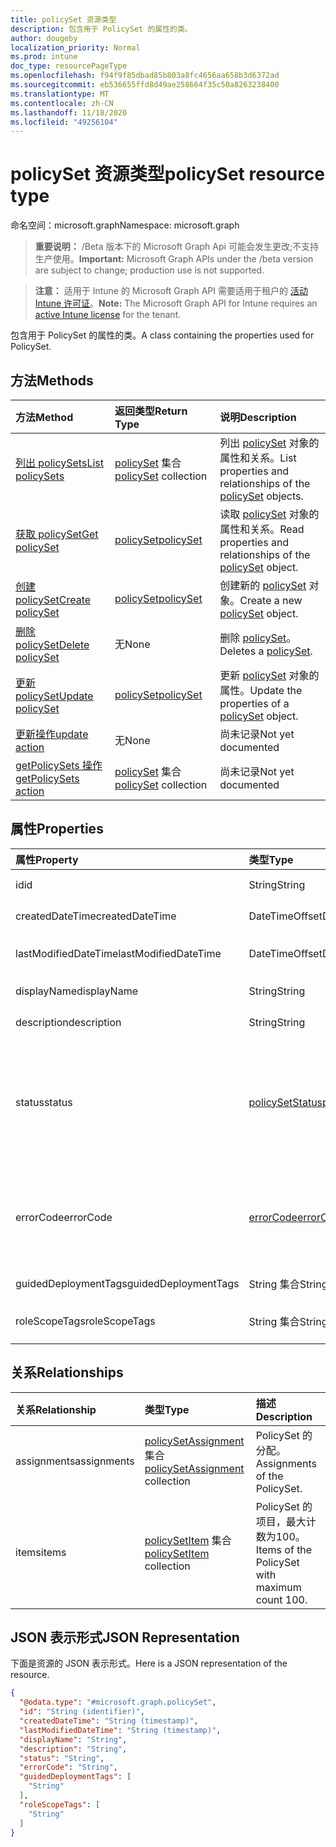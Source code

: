 ```yaml
---
title: policySet 资源类型
description: 包含用于 PolicySet 的属性的类。
author: dougeby
localization_priority: Normal
ms.prod: intune
doc_type: resourcePageType
ms.openlocfilehash: f94f9f85dbad85b803a8fc4656aa658b3d6372ad
ms.sourcegitcommit: eb536655ffd8d49ae258664f35c50a8263238400
ms.translationtype: MT
ms.contentlocale: zh-CN
ms.lasthandoff: 11/18/2020
ms.locfileid: "49256104"
---
```

# <a name="policyset-resource-type"></a><span data-ttu-id="c30e0-103">policySet 资源类型</span><span class="sxs-lookup"><span data-stu-id="c30e0-103">policySet resource type</span></span>

<span data-ttu-id="c30e0-104">命名空间：microsoft.graph</span><span class="sxs-lookup"><span data-stu-id="c30e0-104">Namespace: microsoft.graph</span></span>

> <span data-ttu-id="c30e0-105">**重要说明：** /Beta 版本下的 Microsoft Graph Api 可能会发生更改;不支持生产使用。</span><span class="sxs-lookup"><span data-stu-id="c30e0-105">**Important:** Microsoft Graph APIs under the /beta version are subject to change; production use is not supported.</span></span>

> <span data-ttu-id="c30e0-106">**注意：** 适用于 Intune 的 Microsoft Graph API 需要适用于租户的 [活动 Intune 许可证](https://go.microsoft.com/fwlink/?linkid=839381)。</span><span class="sxs-lookup"><span data-stu-id="c30e0-106">**Note:** The Microsoft Graph API for Intune requires an [active Intune license](https://go.microsoft.com/fwlink/?linkid=839381) for the tenant.</span></span>

<span data-ttu-id="c30e0-107">包含用于 PolicySet 的属性的类。</span><span class="sxs-lookup"><span data-stu-id="c30e0-107">A class containing the properties used for PolicySet.</span></span>

## <a name="methods"></a><span data-ttu-id="c30e0-108">方法</span><span class="sxs-lookup"><span data-stu-id="c30e0-108">Methods</span></span>
|<span data-ttu-id="c30e0-109">方法</span><span class="sxs-lookup"><span data-stu-id="c30e0-109">Method</span></span>|<span data-ttu-id="c30e0-110">返回类型</span><span class="sxs-lookup"><span data-stu-id="c30e0-110">Return Type</span></span>|<span data-ttu-id="c30e0-111">说明</span><span class="sxs-lookup"><span data-stu-id="c30e0-111">Description</span></span>|
|:---|:---|:---|
|[<span data-ttu-id="c30e0-112">列出 policySets</span><span class="sxs-lookup"><span data-stu-id="c30e0-112">List policySets</span></span>](../api/intune-policyset-policyset-list.md)|<span data-ttu-id="c30e0-113">[policySet](../resources/intune-policyset-policyset.md) 集合</span><span class="sxs-lookup"><span data-stu-id="c30e0-113">[policySet](../resources/intune-policyset-policyset.md) collection</span></span>|<span data-ttu-id="c30e0-114">列出 [policySet](../resources/intune-policyset-policyset.md) 对象的属性和关系。</span><span class="sxs-lookup"><span data-stu-id="c30e0-114">List properties and relationships of the [policySet](../resources/intune-policyset-policyset.md) objects.</span></span>|
|[<span data-ttu-id="c30e0-115">获取 policySet</span><span class="sxs-lookup"><span data-stu-id="c30e0-115">Get policySet</span></span>](../api/intune-policyset-policyset-get.md)|[<span data-ttu-id="c30e0-116">policySet</span><span class="sxs-lookup"><span data-stu-id="c30e0-116">policySet</span></span>](../resources/intune-policyset-policyset.md)|<span data-ttu-id="c30e0-117">读取 [policySet](../resources/intune-policyset-policyset.md) 对象的属性和关系。</span><span class="sxs-lookup"><span data-stu-id="c30e0-117">Read properties and relationships of the [policySet](../resources/intune-policyset-policyset.md) object.</span></span>|
|[<span data-ttu-id="c30e0-118">创建 policySet</span><span class="sxs-lookup"><span data-stu-id="c30e0-118">Create policySet</span></span>](../api/intune-policyset-policyset-create.md)|[<span data-ttu-id="c30e0-119">policySet</span><span class="sxs-lookup"><span data-stu-id="c30e0-119">policySet</span></span>](../resources/intune-policyset-policyset.md)|<span data-ttu-id="c30e0-120">创建新的 [policySet](../resources/intune-policyset-policyset.md) 对象。</span><span class="sxs-lookup"><span data-stu-id="c30e0-120">Create a new [policySet](../resources/intune-policyset-policyset.md) object.</span></span>|
|[<span data-ttu-id="c30e0-121">删除 policySet</span><span class="sxs-lookup"><span data-stu-id="c30e0-121">Delete policySet</span></span>](../api/intune-policyset-policyset-delete.md)|<span data-ttu-id="c30e0-122">无</span><span class="sxs-lookup"><span data-stu-id="c30e0-122">None</span></span>|<span data-ttu-id="c30e0-123">删除 [policySet](../resources/intune-policyset-policyset.md)。</span><span class="sxs-lookup"><span data-stu-id="c30e0-123">Deletes a [policySet](../resources/intune-policyset-policyset.md).</span></span>|
|[<span data-ttu-id="c30e0-124">更新 policySet</span><span class="sxs-lookup"><span data-stu-id="c30e0-124">Update policySet</span></span>](../api/intune-policyset-policyset-update.md)|[<span data-ttu-id="c30e0-125">policySet</span><span class="sxs-lookup"><span data-stu-id="c30e0-125">policySet</span></span>](../resources/intune-policyset-policyset.md)|<span data-ttu-id="c30e0-126">更新 [policySet](../resources/intune-policyset-policyset.md) 对象的属性。</span><span class="sxs-lookup"><span data-stu-id="c30e0-126">Update the properties of a [policySet](../resources/intune-policyset-policyset.md) object.</span></span>|
|[<span data-ttu-id="c30e0-127">更新操作</span><span class="sxs-lookup"><span data-stu-id="c30e0-127">update action</span></span>](../api/intune-policyset-policyset-update.md)|<span data-ttu-id="c30e0-128">无</span><span class="sxs-lookup"><span data-stu-id="c30e0-128">None</span></span>|<span data-ttu-id="c30e0-129">尚未记录</span><span class="sxs-lookup"><span data-stu-id="c30e0-129">Not yet documented</span></span>|
|[<span data-ttu-id="c30e0-130">getPolicySets 操作</span><span class="sxs-lookup"><span data-stu-id="c30e0-130">getPolicySets action</span></span>](../api/intune-policyset-policyset-getpolicysets.md)|<span data-ttu-id="c30e0-131">[policySet](../resources/intune-policyset-policyset.md) 集合</span><span class="sxs-lookup"><span data-stu-id="c30e0-131">[policySet](../resources/intune-policyset-policyset.md) collection</span></span>|<span data-ttu-id="c30e0-132">尚未记录</span><span class="sxs-lookup"><span data-stu-id="c30e0-132">Not yet documented</span></span>|

## <a name="properties"></a><span data-ttu-id="c30e0-133">属性</span><span class="sxs-lookup"><span data-stu-id="c30e0-133">Properties</span></span>
|<span data-ttu-id="c30e0-134">属性</span><span class="sxs-lookup"><span data-stu-id="c30e0-134">Property</span></span>|<span data-ttu-id="c30e0-135">类型</span><span class="sxs-lookup"><span data-stu-id="c30e0-135">Type</span></span>|<span data-ttu-id="c30e0-136">说明</span><span class="sxs-lookup"><span data-stu-id="c30e0-136">Description</span></span>|
|:---|:---|:---|
|<span data-ttu-id="c30e0-137">id</span><span class="sxs-lookup"><span data-stu-id="c30e0-137">id</span></span>|<span data-ttu-id="c30e0-138">String</span><span class="sxs-lookup"><span data-stu-id="c30e0-138">String</span></span>|<span data-ttu-id="c30e0-139">PolicySet 的键。</span><span class="sxs-lookup"><span data-stu-id="c30e0-139">Key of the PolicySet.</span></span>|
|<span data-ttu-id="c30e0-140">createdDateTime</span><span class="sxs-lookup"><span data-stu-id="c30e0-140">createdDateTime</span></span>|<span data-ttu-id="c30e0-141">DateTimeOffset</span><span class="sxs-lookup"><span data-stu-id="c30e0-141">DateTimeOffset</span></span>|<span data-ttu-id="c30e0-142">PolicySet 的创建时间。</span><span class="sxs-lookup"><span data-stu-id="c30e0-142">Creation time of the PolicySet.</span></span>|
|<span data-ttu-id="c30e0-143">lastModifiedDateTime</span><span class="sxs-lookup"><span data-stu-id="c30e0-143">lastModifiedDateTime</span></span>|<span data-ttu-id="c30e0-144">DateTimeOffset</span><span class="sxs-lookup"><span data-stu-id="c30e0-144">DateTimeOffset</span></span>|<span data-ttu-id="c30e0-145">PolicySet 的上次修改时间。</span><span class="sxs-lookup"><span data-stu-id="c30e0-145">Last modified time of the PolicySet.</span></span>|
|<span data-ttu-id="c30e0-146">displayName</span><span class="sxs-lookup"><span data-stu-id="c30e0-146">displayName</span></span>|<span data-ttu-id="c30e0-147">String</span><span class="sxs-lookup"><span data-stu-id="c30e0-147">String</span></span>|<span data-ttu-id="c30e0-148">PolicySet 的 DisplayName。</span><span class="sxs-lookup"><span data-stu-id="c30e0-148">DisplayName of the PolicySet.</span></span>|
|<span data-ttu-id="c30e0-149">description</span><span class="sxs-lookup"><span data-stu-id="c30e0-149">description</span></span>|<span data-ttu-id="c30e0-150">String</span><span class="sxs-lookup"><span data-stu-id="c30e0-150">String</span></span>|<span data-ttu-id="c30e0-151">PolicySet 的说明。</span><span class="sxs-lookup"><span data-stu-id="c30e0-151">Description of the PolicySet.</span></span>|
|<span data-ttu-id="c30e0-152">status</span><span class="sxs-lookup"><span data-stu-id="c30e0-152">status</span></span>|[<span data-ttu-id="c30e0-153">policySetStatus</span><span class="sxs-lookup"><span data-stu-id="c30e0-153">policySetStatus</span></span>](../resources/intune-policyset-policysetstatus.md)|<span data-ttu-id="c30e0-154">PolicySet 的验证/分配状态。</span><span class="sxs-lookup"><span data-stu-id="c30e0-154">Validation/assignment status of the PolicySet.</span></span> <span data-ttu-id="c30e0-155">可取值为：`unknown`、`validating`、`partialSuccess`、`success`、`error`、`notAssigned`。</span><span class="sxs-lookup"><span data-stu-id="c30e0-155">Possible values are: `unknown`, `validating`, `partialSuccess`, `success`, `error`, `notAssigned`.</span></span>|
|<span data-ttu-id="c30e0-156">errorCode</span><span class="sxs-lookup"><span data-stu-id="c30e0-156">errorCode</span></span>|[<span data-ttu-id="c30e0-157">errorCode</span><span class="sxs-lookup"><span data-stu-id="c30e0-157">errorCode</span></span>](../resources/intune-policyset-errorcode.md)|<span data-ttu-id="c30e0-158">错误代码（如果发生）。</span><span class="sxs-lookup"><span data-stu-id="c30e0-158">Error code if any occured.</span></span> <span data-ttu-id="c30e0-159">可取值为：`noError`、`unauthorized`、`notFound`、`deleted`。</span><span class="sxs-lookup"><span data-stu-id="c30e0-159">Possible values are: `noError`, `unauthorized`, `notFound`, `deleted`.</span></span>|
|<span data-ttu-id="c30e0-160">guidedDeploymentTags</span><span class="sxs-lookup"><span data-stu-id="c30e0-160">guidedDeploymentTags</span></span>|<span data-ttu-id="c30e0-161">String 集合</span><span class="sxs-lookup"><span data-stu-id="c30e0-161">String collection</span></span>|<span data-ttu-id="c30e0-162">引导部署的标记</span><span class="sxs-lookup"><span data-stu-id="c30e0-162">Tags of the guided deployment</span></span>|
|<span data-ttu-id="c30e0-163">roleScopeTags</span><span class="sxs-lookup"><span data-stu-id="c30e0-163">roleScopeTags</span></span>|<span data-ttu-id="c30e0-164">String 集合</span><span class="sxs-lookup"><span data-stu-id="c30e0-164">String collection</span></span>|<span data-ttu-id="c30e0-165">PolicySet 的 RoleScopeTags</span><span class="sxs-lookup"><span data-stu-id="c30e0-165">RoleScopeTags of the PolicySet</span></span>|

## <a name="relationships"></a><span data-ttu-id="c30e0-166">关系</span><span class="sxs-lookup"><span data-stu-id="c30e0-166">Relationships</span></span>
|<span data-ttu-id="c30e0-167">关系</span><span class="sxs-lookup"><span data-stu-id="c30e0-167">Relationship</span></span>|<span data-ttu-id="c30e0-168">类型</span><span class="sxs-lookup"><span data-stu-id="c30e0-168">Type</span></span>|<span data-ttu-id="c30e0-169">描述</span><span class="sxs-lookup"><span data-stu-id="c30e0-169">Description</span></span>|
|:---|:---|:---|
|<span data-ttu-id="c30e0-170">assignments</span><span class="sxs-lookup"><span data-stu-id="c30e0-170">assignments</span></span>|<span data-ttu-id="c30e0-171">[policySetAssignment](../resources/intune-policyset-policysetassignment.md) 集合</span><span class="sxs-lookup"><span data-stu-id="c30e0-171">[policySetAssignment](../resources/intune-policyset-policysetassignment.md) collection</span></span>|<span data-ttu-id="c30e0-172">PolicySet 的分配。</span><span class="sxs-lookup"><span data-stu-id="c30e0-172">Assignments of the PolicySet.</span></span>|
|<span data-ttu-id="c30e0-173">items</span><span class="sxs-lookup"><span data-stu-id="c30e0-173">items</span></span>|<span data-ttu-id="c30e0-174">[policySetItem](../resources/intune-policyset-policysetitem.md) 集合</span><span class="sxs-lookup"><span data-stu-id="c30e0-174">[policySetItem](../resources/intune-policyset-policysetitem.md) collection</span></span>|<span data-ttu-id="c30e0-175">PolicySet 的项目，最大计数为100。</span><span class="sxs-lookup"><span data-stu-id="c30e0-175">Items of the PolicySet with maximum count 100.</span></span>|

## <a name="json-representation"></a><span data-ttu-id="c30e0-176">JSON 表示形式</span><span class="sxs-lookup"><span data-stu-id="c30e0-176">JSON Representation</span></span>
<span data-ttu-id="c30e0-177">下面是资源的 JSON 表示形式。</span><span class="sxs-lookup"><span data-stu-id="c30e0-177">Here is a JSON representation of the resource.</span></span>
<!-- {
  "blockType": "resource",
  "keyProperty": "id",
  "@odata.type": "microsoft.graph.policySet"
}
-->
``` json
{
  "@odata.type": "#microsoft.graph.policySet",
  "id": "String (identifier)",
  "createdDateTime": "String (timestamp)",
  "lastModifiedDateTime": "String (timestamp)",
  "displayName": "String",
  "description": "String",
  "status": "String",
  "errorCode": "String",
  "guidedDeploymentTags": [
    "String"
  ],
  "roleScopeTags": [
    "String"
  ]
}
```




